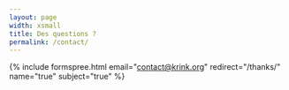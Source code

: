 ```yaml
---
layout: page
width: xsmall
title: Des questions ?
permalink: /contact/
---
```

{% include formspree.html email="contact@krink.org" redirect="/thanks/" name="true" subject="true" %}
